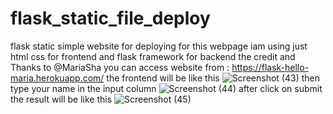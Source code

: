 # flask_static_file_deploy
flask static simple website for deploying
for this webpage iam using just html css for frontend
and flask framework for backend
the credit and Thanks to @MariaSha
you can access website from : https://flask-hello-maria.herokuapp.com/
the frontend will be like this 
![Screenshot (43)](https://user-images.githubusercontent.com/86800553/183245250-0ac2cb70-66b8-473c-8ae3-b5223a4c4db8.png)
then type your name in the input column
![Screenshot (44)](https://user-images.githubusercontent.com/86800553/183245277-fcc66188-3c82-44df-8bc5-6fa3bcba8a48.png)
after click on submit the result will be like this
![Screenshot (45)](https://user-images.githubusercontent.com/86800553/183245299-28ced99c-66d8-4e9f-99cc-c32e479650c5.png)

